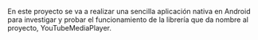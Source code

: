En este proyecto se va a realizar una sencilla aplicación nativa en Android para investigar y probar 
el funcionamiento de la librería que da nombre al proyecto, YouTubeMediaPlayer.
